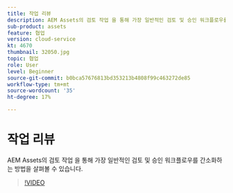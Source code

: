 ```yaml
---
title: 작업 리뷰
description: AEM Assets의 검토 작업 을 통해 가장 일반적인 검토 및 승인 워크플로우를 간소화하는 방법을 살펴볼 수 있습니다.
sub-product: assets
feature: 협업
version: cloud-service
kt: 4670
thumbnail: 32050.jpg
topic: 협업
role: User
level: Beginner
source-git-commit: b0bca57676813bd353213b4808f99c463272de85
workflow-type: tm+mt
source-wordcount: '35'
ht-degree: 17%

---
```



# 작업 리뷰

AEM Assets의 검토 작업 을 통해 가장 일반적인 검토 및 승인 워크플로우를 간소화하는 방법을 살펴볼 수 있습니다.

>[!VIDEO](https://video.tv.adobe.com/v/32050/?quality=12&learn=on&hidetitle=true)